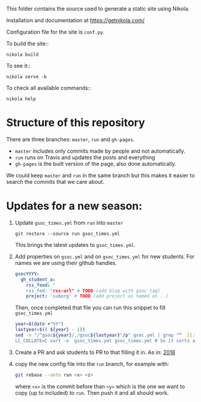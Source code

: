 This folder contains the source used to generate a static site using Nikola.

Installation and documentation at https://getnikola.com/

Configuration file for the site is ``conf.py``.

To build the site::

    nikola build

To see it::

    nikola serve -b

To check all available commands::

    nikola help
# Structure of this repository

There are three branches: `master`, `run` and `gh-pages`.

- `master` includes only commits made by people and not automatically.
- `run` runs on Travis and updates the posts and everything
- `gh-pages` is the built version of the page, also done automatically.

We could keep `master` and `run` in the same branch but this makes it easier to
search the commits that we care about.

# Updates for a new season:

1. Update `gsoc_times.yml` from `run` into `master`
   ```
   git restore --source run gsoc_times.yml
   ```
   This brings the latest updates to `gsoc_times.yml`.

1. Add properties on `gsoc.yml` and on `gsoc_times.yml` for new students. For names we are using their github handles.
   ```yaml
   gsocYYYY:
     gh_student_a:
       rss_feed: "
       rss_fed: "rss-url" # TODO (add blog with gsoc tag)
       project: 'suborg' # TODO (add project as named on ..)
   ```
   Then, once completed that file you can run this snippet to fill `gsoc_times.yml`
   ```bash
   year=$(date +"%Y")
   lastyear=$(( ${year} - 1))
   sed -n "/^gsoc${year}/,/gsoc${lastyear}"/p" gsoc.yml | grep "^  [[:alpha:]].*:$" | sed 's/^[ ]*//' | sed "s/$/ ${year}-05-01 00:00:00/g" >> gsoc_times.yml
   LC_COLLATE=C sort -o  gsoc_times.yml gsoc_times.yml # So it sorts as python does, first upper case, then lower
   ```

1. Create a PR and ask students to PR to that filling it in. As in: [2018](https://github.com/OpenAstronomy/Universe_OA/pull/8)

1. copy the new config file into the `run` branch, for example with:
   ```bash
   git rebase --onto run <x> <z>
   ```
   where `<x>` is the commit before than `<y>` which is the one we want to copy
   (up to <z> included) to `run`.
   Then push it and all should work.
